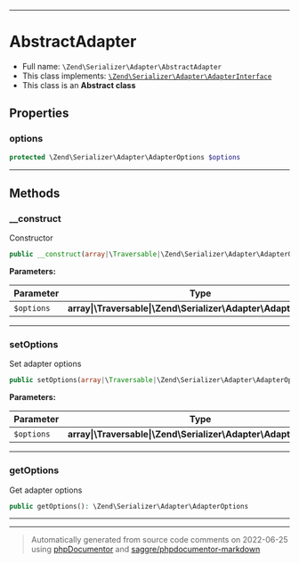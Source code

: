 ***

# AbstractAdapter





* Full name: `\Zend\Serializer\Adapter\AbstractAdapter`
* This class implements:
[`\Zend\Serializer\Adapter\AdapterInterface`](./AdapterInterface.md)
* This class is an **Abstract class**



## Properties


### options



```php
protected \Zend\Serializer\Adapter\AdapterOptions $options
```






***

## Methods


### __construct

Constructor

```php
public __construct(array|\Traversable|\Zend\Serializer\Adapter\AdapterOptions $options = null): mixed
```








**Parameters:**

| Parameter | Type | Description |
|-----------|------|-------------|
| `$options` | **array&#124;\Traversable&#124;\Zend\Serializer\Adapter\AdapterOptions** |  |




***

### setOptions

Set adapter options

```php
public setOptions(array|\Traversable|\Zend\Serializer\Adapter\AdapterOptions $options): \Zend\Serializer\Adapter\AbstractAdapter
```








**Parameters:**

| Parameter | Type | Description |
|-----------|------|-------------|
| `$options` | **array&#124;\Traversable&#124;\Zend\Serializer\Adapter\AdapterOptions** |  |




***

### getOptions

Get adapter options

```php
public getOptions(): \Zend\Serializer\Adapter\AdapterOptions
```











***


***
> Automatically generated from source code comments on 2022-06-25 using [phpDocumentor](http://www.phpdoc.org/) and [saggre/phpdocumentor-markdown](https://github.com/Saggre/phpDocumentor-markdown)
